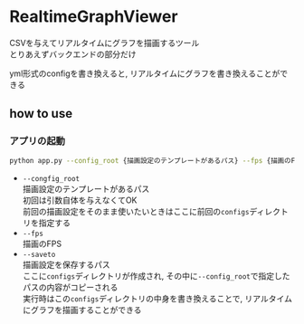 # RealtimeGraphViewer
CSVを与えてリアルタイムにグラフを描画するツール  
とりあえずバックエンドの部分だけ

yml形式のconfigを書き換えると, リアルタイムにグラフを書き換えることができる

## how to use

### アプリの起動
~~~bash
python app.py --config_root {描画設定のテンプレートがあるパス} --fps {描画のFPS} --saveto {描画設定を保存するパス}
~~~

- `--congfig_root`  
  描画設定のテンプレートがあるパス    
  初回は引数自体を与えなくてOK  
  前回の描画設定をそのまま使いたいときはここに前回の`configs`ディレクトリを指定する  
- `--fps`  
  描画のFPS
- `--saveto`  
  描画設定を保存するパス    
  ここに`configs`ディレクトリが作成され, その中に`--config_root`で指定したパスの内容がコピーされる  
  実行時はこの`configs`ディレクトリの中身を書き換えることで, リアルタイムにグラフを描画することができる
